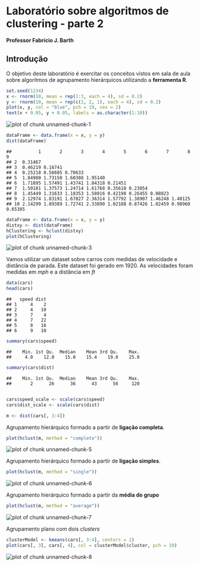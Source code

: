 Laboratório sobre algoritmos de clustering - parte 2
========================================================
**Professor Fabrício J. Barth**

Introdução
----------
O objetivo deste laboratório é exercitar os conceitos vistos em sala de aula sobre algoritmos de agrupamento hierárquicos utilizando a **ferramenta R**.


```r
set.seed(1234)
x <- rnorm(10, mean = rep(1:3, each = 4), sd = 0.2)
y <- rnorm(10, mean = rep(c(1, 2, 1), each = 4), sd = 0.2)
plot(x, y, col = "blue", pch = 19, cex = 2)
text(x + 0.05, y + 0.05, labels = as.character(1:10))
```

![plot of chunk unnamed-chunk-1](figure/unnamed-chunk-1.png) 



```r
dataFrame <- data.frame(x = x, y = y)
dist(dataFrame)
```

```
##          1       2       3       4       5       6       7       8       9
## 2  0.31467                                                                
## 3  0.46219 0.16741                                                        
## 4  0.25218 0.56605 0.70633                                                
## 5  1.84900 1.73150 1.60308 1.95140                                        
## 6  1.71895 1.57491 1.43741 1.84318 0.21451                                
## 7  1.50181 1.37573 1.24714 1.61768 0.35610 0.23054                        
## 8  1.45449 1.31633 1.18353 1.58016 0.42198 0.26455 0.08023                
## 9  2.12974 1.83191 1.67027 2.36314 1.57792 1.38907 1.46248 1.40125        
## 10 2.14299 1.89389 1.72741 2.33890 1.02188 0.87426 1.02459 0.98960 0.65385
```



```r
dataFrame <- data.frame(x = x, y = y)
distxy <- dist(dataFrame)
hClustering <- hclust(distxy)
plot(hClustering)
```

![plot of chunk unnamed-chunk-3](figure/unnamed-chunk-3.png) 


Vamos utilizar um dataset sobre carros com medidas de velocidade e distância de parada. Este dataset foi gerado em 1920. As velocidades foram medidas em _mph_ e a distância em _ft_


```r
data(cars)
head(cars)
```

```
##   speed dist
## 1     4    2
## 2     4   10
## 3     7    4
## 4     7   22
## 5     8   16
## 6     9   10
```

```r
summary(cars$speed)
```

```
##    Min. 1st Qu.  Median    Mean 3rd Qu.    Max. 
##     4.0    12.0    15.0    15.4    19.0    25.0
```

```r
summary(cars$dist)
```

```
##    Min. 1st Qu.  Median    Mean 3rd Qu.    Max. 
##       2      26      36      43      56     120
```

```r

cars$speed_scale <- scale(cars$speed)
cars$dist_scale <- scale(cars$dist)

m <- dist(cars[, 3:4])
```


Agrupamento hierárquico formado a partir de **ligação completa**.


```r
plot(hclust(m, method = "complete"))
```

![plot of chunk unnamed-chunk-5](figure/unnamed-chunk-5.png) 


Agrupamento hierárquico formado a partir de **ligação simples**.


```r
plot(hclust(m, method = "single"))
```

![plot of chunk unnamed-chunk-6](figure/unnamed-chunk-6.png) 


Agrupamento hierárquico formado a partir da **média do grupo**


```r
plot(hclust(m, method = "average"))
```

![plot of chunk unnamed-chunk-7](figure/unnamed-chunk-7.png) 


Agrupamento plano com dois _clusters_


```r
clusterModel <- kmeans(cars[, 3:4], centers = 2)
plot(cars[, 3], cars[, 4], col = clusterModel$cluster, pch = 19)
```

![plot of chunk unnamed-chunk-8](figure/unnamed-chunk-8.png) 

